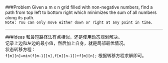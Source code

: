 ###Problem
Given a m x n grid filled with non-negative numbers, find a path from top left to bottom right which minimizes the sum of all numbers along its path.  
`Note: You can only move either down or right at any point in time.`

---

###Ideas
和最短路径法有点相似，还是使用动态规划解决。  
记录上边和左边的最小值，然后加上自身，就是局部最优情况。  
状态转移方程：  
`f[m][n]=min(f[m-1][n],f[m][n-1])+f[m][n];`
根据转移方程求解即可。
